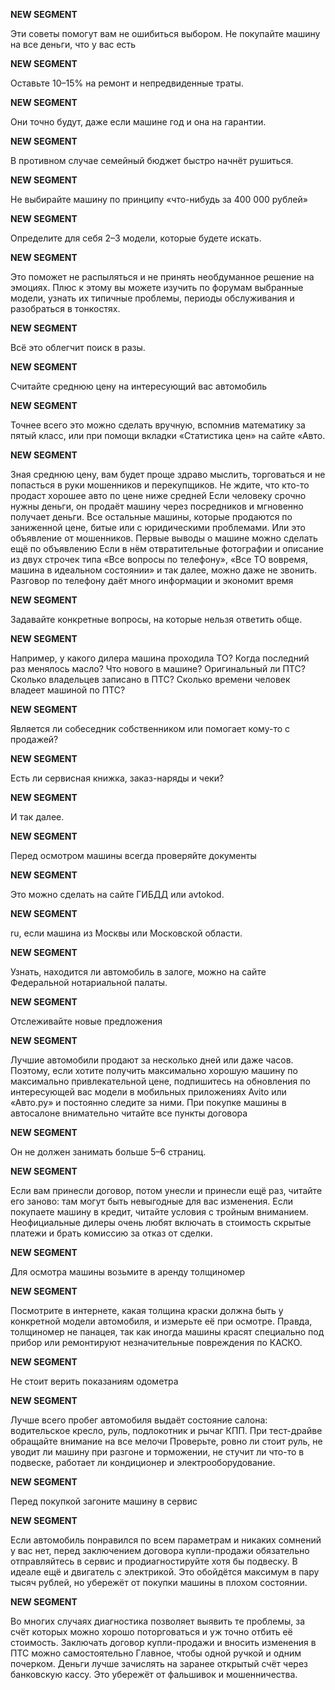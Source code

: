 **NEW SEGMENT**

 Эти советы помогут вам не ошибиться выбором. Не покупайте машину на все деньги, что у вас есть


**NEW SEGMENT**

Оставьте 10–15% на ремонт и непредвиденные траты.

**NEW SEGMENT**

 Они точно будут, даже если машине год и она на гарантии.

**NEW SEGMENT**

 В противном случае семейный бюджет быстро начнёт рушиться.

**NEW SEGMENT**

 Не выбирайте машину по принципу «что-нибудь за 400 000 рублей»


**NEW SEGMENT**

Определите для себя 2–3 модели, которые будете искать.

**NEW SEGMENT**

 Это поможет не распыляться и не принять необдуманное решение на эмоциях. Плюс к этому вы можете изучить по форумам выбранные модели, узнать их типичные проблемы, периоды обслуживания и разобраться в тонкостях.

**NEW SEGMENT**

 Всё это облегчит поиск в разы.

**NEW SEGMENT**

 Считайте среднюю цену на интересующий вас автомобиль


**NEW SEGMENT**

Точнее всего это можно сделать вручную, вспомнив математику за пятый класс, или при помощи вкладки «Статистика цен» на сайте «Авто.

**NEW SEGMENT**

 Зная среднюю цену, вам будет проще здраво мыслить, торговаться и не попасться в руки мошенников и перекупщиков. Не ждите, что кто-то продаст хорошее авто по цене ниже средней
Если человеку срочно нужны деньги, он продаёт машину через посредников и мгновенно получает деньги. Все остальные машины, которые продаются по заниженной цене, битые или с юридическими проблемами. Или это объявление от мошенников. Первые выводы о машине можно сделать ещё по объявлению
Если в нём отвратительные фотографии и описание из двух строчек типа «Все вопросы по телефону», «Все ТО вовремя, машина в идеальном состоянии» и так далее, можно даже не звонить. Разговор по телефону даёт много информации и экономит время


**NEW SEGMENT**

Задавайте конкретные вопросы, на которые нельзя ответить обще.

**NEW SEGMENT**

 Например, у какого дилера машина проходила ТО? Когда последний раз менялось масло? Что нового в машине? Оригинальный ли ПТС? Сколько владельцев записано в ПТС? Сколько времени человек владеет машиной по ПТС?

**NEW SEGMENT**

 Является ли собеседник собственником или помогает кому-то с продажей?

**NEW SEGMENT**

 Есть ли сервисная книжка, заказ-наряды и чеки?

**NEW SEGMENT**

 И так далее.

**NEW SEGMENT**

 Перед осмотром машины всегда проверяйте документы


**NEW SEGMENT**

Это можно сделать на сайте ГИБДД или avtokod.

**NEW SEGMENT**

ru, если машина из Москвы или Московской области.

**NEW SEGMENT**

 Узнать, находится ли автомобиль в залоге, можно на сайте Федеральной нотариальной палаты.

**NEW SEGMENT**

 Отслеживайте новые предложения


**NEW SEGMENT**

Лучшие автомобили продают за несколько дней или даже часов. Поэтому, если хотите получить максимально хорошую машину по максимально привлекательной цене, подпишитесь на обновления по интересующей вас модели в мобильных приложениях Avito или «Авто.ру» и постоянно следите за ними. При покупке машины в автосалоне внимательно читайте все пункты договора


**NEW SEGMENT**

Он не должен занимать больше 5–6 страниц.

**NEW SEGMENT**

 Если вам принесли договор, потом унесли и принесли ещё раз, читайте его заново: там могут быть невыгодные для вас изменения. Если покупаете машину в кредит, читайте условия с тройным вниманием. Неофициальные дилеры очень любят включать в стоимость скрытые платежи и брать комиссию за отказ от сделки.

**NEW SEGMENT**

 Для осмотра машины возьмите в аренду толщиномер


**NEW SEGMENT**

Посмотрите в интернете, какая толщина краски должна быть у конкретной модели автомобиля, и измерьте её при осмотре. Правда, толщиномер не панацея, так как иногда машины красят специально под прибор или ремонтируют незначительные повреждения по КАСКО.

**NEW SEGMENT**

 Не стоит верить показаниям одометра


**NEW SEGMENT**

Лучше всего пробег автомобиля выдаёт состояние салона: водительское кресло, руль, подлокотник и рычаг КПП. При тест-драйве обращайте внимание на все мелочи
Проверьте, ровно ли стоит руль, не уводит ли машину при разгоне и торможении, не стучит ли что-то в подвеске, работает ли кондиционер и электрооборудование.

**NEW SEGMENT**

 Перед покупкой загоните машину в сервис


**NEW SEGMENT**

Если автомобиль понравился по всем параметрам и никаких сомнений у вас нет, перед заключением договора купли-продажи обязательно отправляйтесь в сервис и продиагностируйте хотя бы подвеску. В идеале ещё и двигатель с электрикой. Это обойдётся максимум в пару тысяч рублей, но убережёт от покупки машины в плохом состоянии.

**NEW SEGMENT**

 Во многих случаях диагностика позволяет выявить те проблемы, за счёт которых можно хорошо поторговаться и уж точно отбить её стоимость. Заключать договор купли-продажи и вносить изменения в ПТС можно самостоятельно
Главное, чтобы одной ручкой и одним почерком. Деньги лучше зачислять на заранее открытый счёт через банковскую кассу. Это убережёт от фальшивок и мошенничества.


